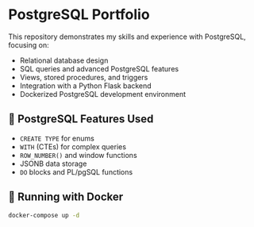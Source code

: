 # PostgreSQL Portfolio

This repository demonstrates my skills and experience with PostgreSQL, focusing on:

- Relational database design
- SQL queries and advanced PostgreSQL features
- Views, stored procedures, and triggers
- Integration with a Python Flask backend
- Dockerized PostgreSQL development environment

## 🔧 PostgreSQL Features Used

- `CREATE TYPE` for enums
- `WITH` (CTEs) for complex queries
- `ROW_NUMBER()` and window functions
- JSONB data storage
- `DO` blocks and PL/pgSQL functions

## 🐳 Running with Docker

```bash
docker-compose up -d
